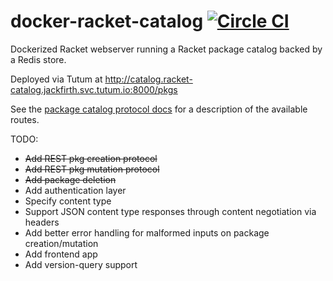 # docker-racket-catalog [![Circle CI](https://circleci.com/gh/jackfirth/docker-racket-catalog.svg?style=svg)](https://circleci.com/gh/jackfirth/docker-racket-catalog)

Dockerized Racket webserver running a Racket package catalog backed by a Redis store.

Deployed via Tutum at http://catalog.racket-catalog.jackfirth.svc.tutum.io:8000/pkgs

See the [package catalog protocol docs](http://docs.racket-lang.org/pkg/catalog-protocol.html) for a description of the available routes.

TODO:

- ~~Add REST pkg creation protocol~~
- ~~Add REST pkg mutation protocol~~
- ~~Add package deletion~~
- Add authentication layer
- Specify content type
- Support JSON content type responses through content negotiation via headers
- Add better error handling for malformed inputs on package creation/mutation
- Add frontend app
- Add version-query support
